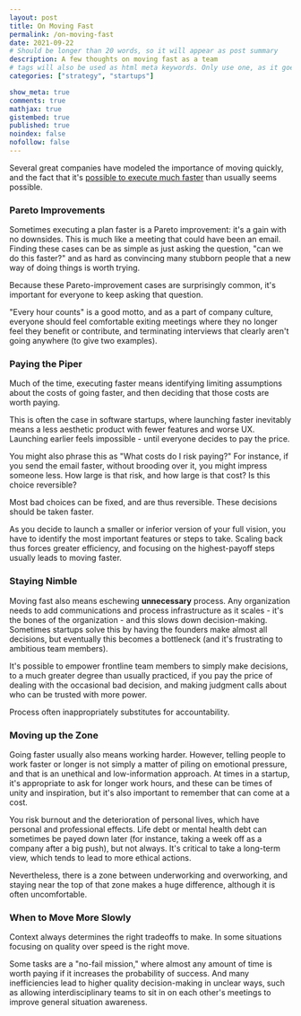 ```yaml
---
layout: post
title: On Moving Fast
permalink: /on-moving-fast
date: 2021-09-22
# Should be longer than 20 words, so it will appear as post summary
description: A few thoughts on moving fast as a team
# tags will also be used as html meta keywords. Only use one, as it goes in the URL
categories: ["strategy", "startups"]

show_meta: true
comments: true
mathjax: true
gistembed: true
published: true
noindex: false
nofollow: false
---
```


Several great companies have modeled the importance of moving quickly, and the fact that it's [possible to execute much faster](https://patrickcollison.com/fast) than usually seems possible.

### Pareto Improvements
Sometimes executing a plan faster is a Pareto improvement: it's a gain with no downsides. This is much like a meeting that could have been an email. Finding these cases can be as simple as just asking the question, "can we do this faster?" and as hard as convincing many stubborn people that a new way of doing things is worth trying.

Because these Pareto-improvement cases are surprisingly common, it's important for everyone to keep asking that question. 

"Every hour counts" is a good motto, and as a part of company culture, everyone should feel comfortable exiting meetings where they no longer feel they benefit or contribute, and terminating interviews that clearly aren't going anywhere (to give two examples).

### Paying the Piper
Much of the time, executing faster means identifying limiting assumptions about the costs of going faster, and then deciding that those costs are worth paying. 

This is often the case in software startups, where launching faster inevitably means a less aesthetic product with fewer features and worse UX. Launching earlier feels impossible - until everyone decides to pay the price.

You might also phrase this as "What costs do I risk paying?" For instance, if you send the email faster, without brooding over it, you might impress someone less. How large is that risk, and how large is that cost? Is this choice reversible?

Most bad choices can be fixed, and are thus reversible. These decisions should be taken faster.

As you decide to launch a smaller or inferior version of your full vision, you have to identify the most important features or steps to take. Scaling back thus forces greater efficiency, and focusing on the highest-payoff steps usually leads to moving faster.

### Staying Nimble
Moving fast also means eschewing **unnecessary** process. Any organization needs to add communications and process infrastructure as it scales - it's the bones of the organization - and this slows down decision-making. Sometimes startups solve this by having the founders make almost all decisions, but eventually this becomes a bottleneck (and it's frustrating to ambitious team members). 

It's possible to empower frontline team members to simply make decisions, to a much greater degree than usually practiced, if you pay the price of dealing with the occasional bad decision, and making judgment calls about who can be trusted with more power.

Process often inappropriately substitutes for accountability.

### Moving up the Zone
Going faster usually also means working harder. However, telling people to work faster or longer is not simply a matter of piling on emotional pressure, and that is an unethical and low-information approach. At times in a startup, it's appropriate to ask for longer work hours, and these can be times of unity and inspiration, but it's also important to remember that can come at a cost.

You risk burnout and the deterioration of personal lives, which have personal and professional effects. Life debt or mental health debt can sometimes be payed down later (for instance, taking a week off as a company after a big push), but not always. It's critical to take a long-term view, which tends to lead to more ethical actions. 

Nevertheless, there is a zone between underworking and overworking, and staying near the top of that zone makes a huge difference, although it is often uncomfortable.

### When to Move More Slowly
Context always determines the right tradeoffs to make. In some situations focusing on quality over speed is the right move. 

Some tasks are a "no-fail mission," where almost any amount of time is worth paying if it increases the probability of success. And many inefficiencies lead to higher quality decision-making in unclear ways, such as allowing interdisciplinary teams to sit in on each other's meetings to improve general situation awareness.
